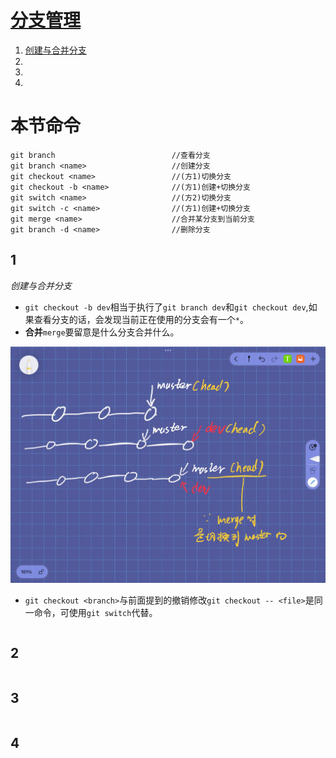 # [分支管理](./branch_manage.md)
1. [创建与合并分支](#1)
2. [](#2)
3. [](#3)
4. [](#4)  

# 本节命令

```
git branch							//查看分支
git branch <name>					//创建分支
git checkout <name>					//(方1)切换分支
git checkout -b <name>				//(方1)创建+切换分支
git switch <name>					//(方2)切换分支
git switch -c <name>				//(方1)创建+切换分支
git merge <name>					//合并某分支到当前分支
git branch -d <name>				//删除分支
```



## 1

_创建与合并分支_

- ```git checkout -b dev```相当于执行了```git branch dev```和```git checkout dev```,如果查看分支的话，会发现当前正在使用的分支会有一个```*```。
- **合并**```merge```要留意是什么分支合并什么。

![](img/merge.jpg "切换到mater再merge")

- ```git checkout <branch>```与前面提到的撤销修改```git checkout -- <file>```是同一命令，可使用```git switch```代替。

```
```
## 2
```
```
## 3
```
```
## 4
```
```
